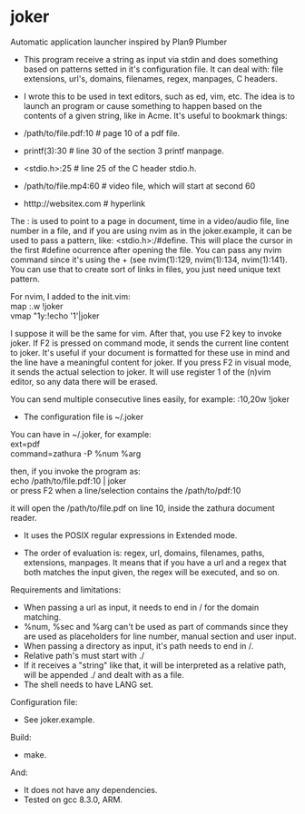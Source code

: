 # joker
Automatic application launcher inspired by Plan9 Plumber

* This program receive a string as input via stdin and does something based on patterns setted in it's configuration file.
It can deal with: file extensions, url's, domains, filenames, regex, manpages, C headers.


* I wrote this to be used in text editors, such as ed, vim, etc.  The idea is to launch
an program or cause something to happen based on the contents of a given string, like
in Acme.  It's useful to bookmark things:
* /path/to/file.pdf:10  # page 10 of a pdf file.
* printf(3):30  # line 30 of the section 3 printf manpage.
* <stdio.h>:25  # line 25 of the C header stdio.h.
* /path/to/file.mp4:60  # video file, which will start at second 60
* htttp://websitex.com  # hyperlink


The : is used to point to a page in document, time in a video/audio file, line number in a file, and if you are using nvim as in the joker.example, it can be used to pass a pattern, like: <stdio.h>:/#define.  This will place the cursor in the first #define ocurrence after opening the file.  You can pass any nvim command since it's using the + (see nvim(1):129, nvim(1):134, nvim(1):141).  You can use that to create sort of links in files, you just need unique text pattern.


For nvim, I added to the init.vim:<br />
map <F2> :.w !joker<CR><br />
vmap <F2> "1y:!echo '<C-R>1'\|joker<CR><br />


I suppose it will be the same for vim.  After that, you use F2 key to invoke joker.
  If F2 is pressed on command mode, it sends the current line content to joker.
  It's useful if your document is formatted for these use in mind and the line have
a meaningful content for joker.  If you press F2 in visual mode, it sends the actual
selection to joker.  It will use register 1 of the (n)vim editor, so any data there
will be erased.


You can send multiple consecutive lines easily, for example: :10,20w !joker


* The configuration file is ~/.joker


You can have in ~/.joker, for example:<br />
ext=pdf<br />
command=zathura -P %num %arg

then, if you invoke the program as:<br />
echo /path/to/file.pdf:10 | joker<br />
or press F2 when a line/selection contains the /path/to/pdf:10

it will open the /path/to/file.pdf on line 10, inside the zathura document reader.


* It uses the POSIX regular expressions in Extended mode.

* The order of evaluation is: regex, url, domains, filenames, paths, extensions, manpages.  It
means that if you have a url and a regex that both matches the input given, the regex
will be executed, and so on.


Requirements and limitations:
* When passing a url as input, it needs to end in / for the domain matching.
* %num, %sec and %arg can't be used as part of commands since they are used as placeholders
for line number, manual section and user input.
* When passing a directory as input, it's path needs to end in /.
* Relative path's must start with ./
* If it receives a "string" like that, it will be interpreted as a relative path, will
be appended ./ and dealt with as a file.
* The shell needs to have LANG set.


Configuration file:
* See joker.example.


Build:
* make.


And:
* It does not have any dependencies.
* Tested on gcc 8.3.0, ARM.
